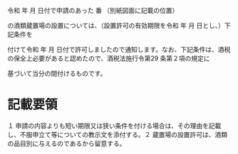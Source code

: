 令和 年 月 日付で申請のあった 番 （別紙図面に記載の位置）

の酒類蔵置場の設置については、（設置許可の有効期限を令和 年 月 日とし、）下記条件を

付けて令和 年 月 日付で許可しましたので通知します。なお、下記条件は、酒税の保全上必要があると認めたので、酒税法施行令第29 条第２項の規定に

基づいて当分の間付けるものです。

# 記載要領

１ 申請の内容よりも短い期限又は狭い条件を付ける場合は、その理由を記載し、不服申立て等についての教示文を添付する。２ 蔵置場の設置許可は、酒類の品目別に与えるのであるから留意する。
